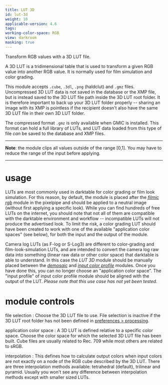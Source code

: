 ```yaml
---
title: LUT 3D
id: lut-3d
weight: 10
applicable-version: 4.6
tags:
working-color-space: RGB
view: darkroom
masking: true
---
```


Transform RGB values with a 3D LUT file.

A 3D LUT is a tridimensional table that is used to transform a given RGB value into another RGB value. It is normally used for film simulation and color grading.

This module accepts `.cube`, `.3dl`, `.png` (haldclut) and `.gmz` files. Uncompressed 3D LUT data is not saved in the database or the XMP file, but is instead saved to the 3D LUT file path inside the 3D LUT root folder. It is therefore important to back up your 3D LUT folder properly -- sharing an image with its XMP is pointless if the recipient doesn't also have the same 3D LUT file in their own 3D LUT folder.

The compressed format `.gmz` is only available when GMIC is installed. This format can hold a full library of LUTs, and LUT data loaded from this type of file _can_ be saved to the database and XMP files.

---

**Note**: the module clips all values outside of the range [0,1]. You may have to reduce the range of the input before applying.

---

# usage

LUTs are most commonly used in darktable for color grading or film look simulation. For this reason, by default, the module is placed after the [_filmic rgb_](./filmic-rgb.md) module in the pixelpipe and should be applied to a neutral image (without first applying a specific look). While you can find hundreds of free LUTs on the internet, you should note that not all of them are compatible with the darktable environment and workflow -- incompatible LUTs will not produce the advertised look. To limit the risk, a color grading LUT should have been created to work with one of the available "application color spaces" (see below), for both the input and the output of the module.

Camera log LUTs (as F-log or S-Log3) are different to color-grading and film-look-simulation LUTs, and are intended to convert the camera log raw data into something (linear raw data or other color space) that darktable is able to understand. In this case the _LUT 3D_ module should be manually placed between the [_demosaic_](./demosaic) and [_input color profile_](./input-color-profile.md) modules. Once you have done this, you can no longer choose an "application color space". The "input profile" of input color profile module should be aligned with the output of the LUT. _Please note that this use case has not yet been tested._

# module controls

file selection
: Choose the 3D LUT file to use. File selection is inactive if the 3D LUT root folder has not been defined in [preferences > processing](../../preferences-settings/processing.md).

application color space
: A 3D LUT is defined relative to a specific color space. Choose the color space for which the selected 3D LUT file has been built. Cube files are usually related to Rec. 709 while most others are related to sRGB.

interpolation
: This defines how to calculate output colors when input colors are not exactly on a node of the RGB cube described by the 3D LUT. There are three interpolation methods available: tetrahedral (default), trilinear and pyramid. Usually you won't see any difference between interpolation methods except with smaller sized LUTs.
